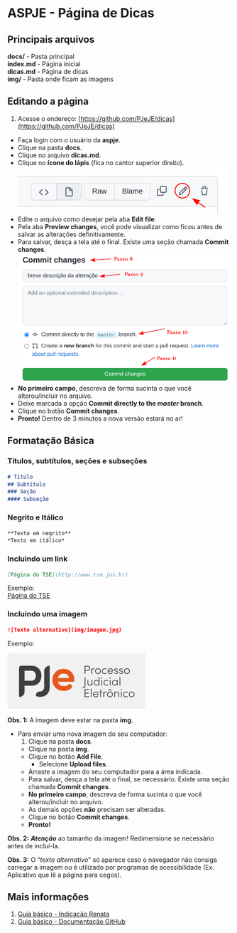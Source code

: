 # ASPJE - Página de Dicas  

## Principais arquivos

**docs/** - Pasta principal  
**index.md** - Página inicial  
**dicas.md** - Página de dicas   
**img/** - Pasta onde ficam as imagens  


## Editando a página

1. Acesse o endereço: [https://github.com/PJeJE/dicas](https://github.com/PJeJE/dicas)
* Faça login com o usuário da **aspje**.
* Clique na pasta **docs**.
* Clique no arquivo **dicas.md**.
* Clique no **ícone do lápis** (fica no cantor superior direito).
    ![Ícone para editar arquivo](../img/como_lapis.png)
* Edite o arquivo como desejar pela aba **Edit file**.
* Pela aba **Preview changes**, você pode visualizar como ficou antes de salvar as alterações definitivamente.
* Para salvar, desça a tela até o final. Existe uma seção chamada **Commit changes**.
    ![Ícone para editar arquivo](../img/como_commit.png)
* **No primeiro campo**, descreva de forma sucinta o que você alterou/incluir no arquivo.
* Deixe marcada a opção **Commit directly to the _master_ branch**.
* Clique no botão **Commit changes**.
* **Pronto!** Dentro de 3 minutos a nova versão estará no ar!


## Formatação Básica

### Títulos, subtítulos, seções e subseções

```md
# Título
## Subtítulo
### Seção
#### Subseção
```


### Negrito e Itálico

```md
**Texto em negrito**
*Texto em itálico*
```


### Incluindo um link

```md
[Página do TSE](http://www.tse.jus.br)
```

Exemplo:  
[Página do TSE](http://www.tse.jus.br)


### Incluindo uma imagem


```md
![Texto alternativo](img/imagem.jpg)
```

Exemplo:

![Logo do PJe](../img/pje.jpg)

**Obs. 1:** A imagem deve estar na pasta **img**.

* Para enviar uma nova imagem do seu computador:
    1. Clique na pasta **docs**.
    * Clique na pasta **img**.
    * Clique no botão **Add File**.
        * Selecione **Upload files**.
    * Arraste a imagem do seu computador para a área indicada.
    * Para salvar, desça a tela até o final, se necessário. Existe uma seção chamada **Commit changes**.
    * **No primeiro campo**, descreva de forma sucinta o que você alterou/incluir no arquivo.
    * As demais opções **não** precisam ser alteradas.
    * Clique no botão **Commit changes**.
    * **Pronto!**



**Obs. 2:** _**Atenção**_ ao tamanho da imagem! Redimensione se necessário antes de incluí-la.

**Obs. 3:** O "*texto alternativo*" só aparece caso o navegador não consiga carregar a imagem ou é
utilizado por programas de acessibilidade (Ex. Aplicativo que lê a página para cegos).


## Mais informações
1. [Guia básico - Indicação Renata](https://docs.pipz.com/central-de-ajuda/learning-center/guia-basico-de-markdown#open)
2. [Guia básico - Documentação GitHub](https://docs.github.com/pt/free-pro-team@latest/github/writing-on-github/basic-writing-and-formatting-syntax)





